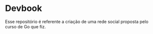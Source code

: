 # Devbook
Esse repositório é referente a criação de uma rede social proposta pelo curso de Go que fiz.

